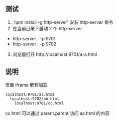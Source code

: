 ## 测试

1. `npm install -g http-server' 安装 http-server 命令
2. 在当前目录下启动 2 个 http-server

- http-server . -p 9701
- http-server . -p 9702

3. 浏览器打开 http://localhost:9701/a-a.html

## 说明

页面 iframe 嵌套加载

```
localhost:9701/aa.html
  localhost:9702/bb.html
    localhost:9701/cc.html
```

cc.html 可以通过 parent.parent 访问 aa.html 的内容
